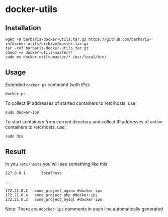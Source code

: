 # docker-utils

## Installation

```
wget -O barbaris-docker-utils.tar.gz https://github.com/barbaris-in/docker-utils/archive/master.tar.gz
tar -xvf barbaris-docker-utils.tar.gz
chmod +x docker-utils-master/*
sudo mv docker-utils-master/* /usr/local/bin/

```

## Usage

Extended `docker ps` command (with IPs):
```
docker-ps
```

To collect IP addresses of started containers to /etc/hosts, use:
```
sudo docker-ips
```

To start containers from current directory and collect IP addresses of active containers to /etc/hosts, use:
```
sudo dcu
```


## Result

In you `/etc/hosts` you will see something like this

```
127.0.0.1       localhost

...

172.21.0.2   some_project_nginx #docker-ips
172.21.0.4   some_project_php #docker-ips
172.21.0.3   some_project_mysql #docker-ips

```

Note: There are `#docker-ips` comments in each line automatically generated
